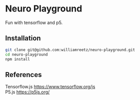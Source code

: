 # Neuro Playground
Fun with tensorflow and p5.

## Installation
```sh
git clone git@github.com:williamreetz/neuro-playground.git
cd neuro-playground
npm install
```

## References
Tensorflow.js https://www.tensorflow.org/js  
P5.js https://p5js.org/
